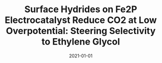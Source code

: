 ---
title: "Surface Hydrides on Fe2P Electrocatalyst Reduce CO2 at Low Overpotential: Steering Selectivity to Ethylene Glycol"
collection: publications
category: manuscripts
permalink: /publication/2021-01-01-surface-hydrides-on-fe2p
excerpt: 'This study demonstrates that surface hydrides on an Fe2P electrocatalyst are key to reducing CO2 at low overpotentials, uniquely steering the reaction selectivity towards ethylene glycol.'
date: 2021-01-01
venue: 'Journal of the American Chemical Society'
paperurl: '#'
citation: 'Calvinho, K. U. D., Alherz, A. W., Yap, K. M. K., Laursen, A. B., Hwang, S., Bare, Z. J. L., et al. (2021). &quot;Surface Hydrides on Fe2P Electrocatalyst Reduce CO2 at Low Overpotential: Steering Selectivity to Ethylene Glycol.&quot; <i>Journal of the American Chemical Society</i>.'
---